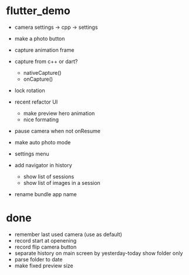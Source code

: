# flutter_demo

- camera settings -> cpp -> settings

- make a photo button
- capture animation frame

- capture from c++ or dart?
    - nativeCapture()
    - onCapture()

- lock rotation

- recent refactor UI
    - make preview hero animation
    - nice formating

- pause camera when not onResume

- make auto photo mode

- settings menu

- add navigator in history
    - show list of sessions
    - show list of images in a session

- rename bundle app name

# done
+ remember last used camera (use as default)
+ record start at openening
+ record flip camera button
+ separate history on main screen by yesterday-today show folder only
+ parse folder to date
+ make fixed preview size
